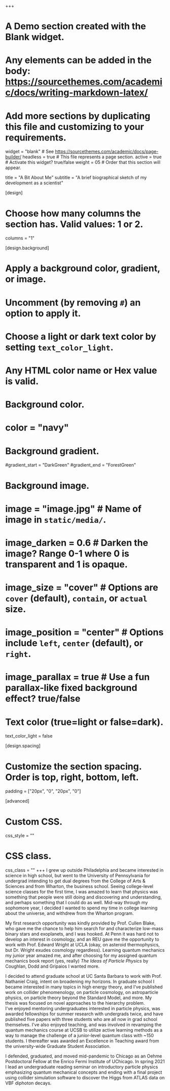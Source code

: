 +++
# A Demo section created with the Blank widget.
# Any elements can be added in the body: https://sourcethemes.com/academic/docs/writing-markdown-latex/
# Add more sections by duplicating this file and customizing to your requirements.

widget = "blank"  # See https://sourcethemes.com/academic/docs/page-builder/
headless = true  # This file represents a page section.
active = true  # Activate this widget? true/false
weight = 05  # Order that this section will appear.

title = "A Bit About Me"
subtitle = "A brief biographical sketch of my development as a scientist"

[design]
  # Choose how many columns the section has. Valid values: 1 or 2.
  columns = "1"

[design.background]
  # Apply a background color, gradient, or image.
  #   Uncomment (by removing `#`) an option to apply it.
  #   Choose a light or dark text color by setting `text_color_light`.
  #   Any HTML color name or Hex value is valid.

  # Background color.
  # color = "navy"

  # Background gradient.
  #gradient_start = "DarkGreen"
  #gradient_end = "ForestGreen"

  # Background image.
  # image = "image.jpg"  # Name of image in `static/media/`.
  # image_darken = 0.6  # Darken the image? Range 0-1 where 0 is transparent and 1 is opaque.
  # image_size = "cover"  #  Options are `cover` (default), `contain`, or `actual` size.
  # image_position = "center"  # Options include `left`, `center` (default), or `right`.
  # image_parallax = true  # Use a fun parallax-like fixed background effect? true/false

  # Text color (true=light or false=dark).
  text_color_light = false

[design.spacing]
  # Customize the section spacing. Order is top, right, bottom, left.
  padding = ["20px", "0", "20px", "0"]

[advanced]
 # Custom CSS.
 css_style = ""

 # CSS class.
 css_class = ""
+++
I grew up outside Philadelphia and became interested in science in high school, but went to the University of Pennsylvania for undergrad intending to get dual degrees from the College of Arts & Sciences and from Wharton, the business school. 
Seeing college-level science classes for the first time, I was amazed to learn that physics was something that people were still doing and discovering and understanding, and perhaps something that I could do as well. Mid-way through my sophomore year, I decided I wanted to spend my time in college learning about the universe, and withdrew from the Wharton program.

My first research opportunity was kindly provided by Prof. Cullen Blake, who gave me the chance to help him search for and characterize low-mass binary stars and exoplanets, and I was hooked. 
At Penn it was hard not to develop an interest in cosmology, and an REU gave me the opportunity to work with Prof. Edward Wright at UCLA (okay, on asteroid thermophysics, but Dr. Wright exudes cosmology regardless).
Learning quantum mechanics my junior year amazed me, and after choosing for my assigned quantum mechanics book report (yes, really) *The Ideas of Particle Physics* by Coughlan, Dodd and Gripaios I wanted more.

I decided to attend graduate school at UC Santa Barbara to work with Prof. Nathaniel Craig, intent on broadening my horizons. 
In graduate school I became interested in many topics in high energy theory, and I've published work on collider phenomenology, on particle cosmology, on astroparticle physics, on particle theory beyond the Standard Model, and more. My thesis was focused on novel approaches to the hierarchy problem.  
I've enjoyed mentoring undergraduates interested in particle physics, was awarded fellowships for summer research with undergrads twice, and have published five papers with three students who are all now in grad school themselves.
I've also enjoyed teaching, and was involved in revamping the quantum mechanics course at UCSB to utilize active learning methods as a way to manage the challenge of a junior-level quantum class with ~150 students.
I thereafter was awarded an Excellence in Teaching award from the university-wide Graduate Student Association.

I defended, graduated, and moved mid-pandemic to Chicago as an Oehme Postdoctoral Fellow at the Enrico Fermi Institute of UChicago.
In spring 2021 I lead an undergraduate reading seminar on introductory particle physics emphasizing quantum mechanical concepts and ending with a final project using collider simulation software to discover the Higgs from ATLAS data on VBF diphoton decays.